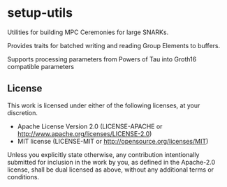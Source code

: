 # setup-utils

Utilities for building MPC Ceremonies for large SNARKs.

Provides traits for batched writing and reading Group Elements
to buffers. 

Supports processing parameters from Powers of Tau into Groth16 compatible parameters

## License

This work is licensed under either of the following licenses, at your discretion.

- Apache License Version 2.0 (LICENSE-APACHE or http://www.apache.org/licenses/LICENSE-2.0)
- MIT license (LICENSE-MIT or http://opensource.org/licenses/MIT)

Unless you explicitly state otherwise, any contribution intentionally submitted for inclusion in the work by you,
as defined in the Apache-2.0 license, shall be dual licensed as above, without any additional terms or conditions.
